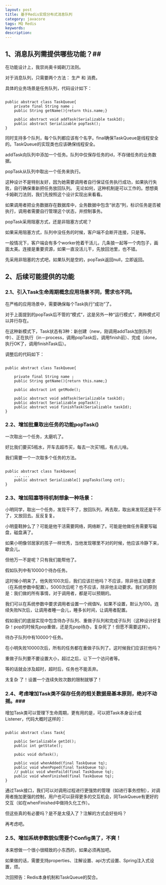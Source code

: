 ```yaml
---
layout: post
title: 基于Redis实现分布式消息队列
category: javacore
tags: MQ Redis
keywords: 
description: 
---
```


## 1、消息队列需提供哪些功能？##

在功能设计上，我崇尚奥卡姆剃刀法则。

对于消息队列，只需要两个方法： 生产 和 消费。 

具体的业务场景是任务队列，代码设计如下：

```

public abstract class TaskQueue{
    private final String name ;
    public String getName(){return this.name;}

    public abstract void addTask(Serializable taskId);
    public abstract Serializable popTask();
}

```

同时支持多个队列，每个队列都应该有个名字。final确保TaskQueue是线程安全的。TaskQueue的实现类也应该确保线程安全。

addTask向队列中添加一个任务。队列中仅保存任务的id，不存储任务的业务数据。

popTask从队列中取出一个任务来执行。 

这种设计不是特别友好，因为她需要调用者自行保证任务执行成功，如果执行失败，自行确保重新把任务放回队列。 无论如何，这种机制是可以工作的。想想奥卡姆剃刀法则，我们先按照这个设计实现出来看看。 

如果调用者把业务数据存在数据库中，业务数据中包含“状态“列，标识任务是否被执行，调用者需要自行管理这个状态，并控制事务。

popTask采用阻塞方式，还是非阻塞方式呢？ 

如果采用阻塞方式，队列中没任务的时候，客户端不会断开连接，只是等。 

一般情况下，客户端会有多个worker抢着干活儿，几条狼一起等一个肉包子，画面太美。连接是重要资源，如果一直没活儿干，先放回池里，也不错。 

先采用非阻塞的方式吧，如果队列是空的，popTask返回null，立即返回。

## 2、后续可能提供的功能 ##

### 2.1、引入Task生命周期概念应用场景不同，需求也不同。 ###

在严格的应用场景中，需要确保每个Task执行“成功“了。 

对于上面提到的popTask后不管的“模式“，这是另外一种“运行模式“，两种模式可以并行存在。

在这种新模式下，Task状态有3种：新创建（new，刚调用addTask加到队列中）、正在执行（in－process，调用popTask后，调用finish前）、完成（done，执行OK了，调用finishTask后）。 

调整后的代码如下：

```

public abstract class TaskQueue{

    private final String name ;
    public String getName(){return this.name;}

    public abstract int getMode();

    public abstract void addTask(Serializable taskId);
    public abstract Serializable popTask();
    public abstract void finishTask(Serializable taskId);
}

```

### 2.2、增加批量取出任务的功能popTask() ### 

一次取出一个任务，太磨叽了。

好比我们要买5瓶水，开车去超市买，每去一次买1瓶，有点儿啥。 

我们需要一个一次取多个任务的方法。

```

public abstract class TaskQueue{
    ... ...
    public abstract Serializable[] popTasks(long cnt);
}

```

### 2.3、增加阻塞等待机制想象一种场景： ###

小明同学，取出一个任务，发现干不了，放回队列，再去取，取出来发现还是干不了，又放回去。反反复复。 

小明童鞋肿么了？可能是他干活需要网络，网络断了。可能是他做任务需要写磁盘，磁盘满了。

如果小明像邻居家的孩子一样优秀，当他发现哪里不对的时候，他应该冷静下来，歇会儿。

但他万一不是呢？只有我们能帮他了。

假如队列中有10000个待办任务。 

这时候小明来了。他失败100次后，我们应该拦他吗？不应该，除非他主动要求（在系统参数中配置）。5000次后呢？也不应该，除非他主动要求。我们的原则是：我们做的所有事情，对于调用者，都是可以预期的。

我们可以在系统参数中要求调用者设置一个阀值N，如果不设置，默认为100。连续失败N次后，让调用者睡一会儿，睡多长时间，让调用者配置。

假如我们的底层实现中包含待办子队列、重做子队列和完成子队列（这种设计好复杂！pop的时候先pop重做，还是先pop待办，复杂死了！但愿不需要这样）。 

待办子队列中有10000个任务。

在小明失败10000次后，所有的任务都在重做子队列了。这时候我们应该拦他吗？ 

重做子队列要不要设置大小，超过之后，让下一个访问者等。 

等的话就会涉及超时，超时后，任务也不能丢弃。 

太复杂 了！设置一个连续失败次数的限制就够了！

### 2.4、考虑增加Task类不保存任务的相关数据是基本原则，绝对不动摇。### 

增加Task类可以管理下生命周期，更有用的是，可以把Task本身设计成Listener，代码大概时这样的：

```

public abstract class Task{

    public Serializable getId();
    public int getState();

    pubic void doTask();

    public void whenAdded(final TaskQueue tq);
    public void whenPoped(final TaskQueue tq);
    // public void whenFaild(final TaskQueue tq);
    public void whenFinished(final TaskQueue tq);
}

```

通过Task接口，我们可以对调用过程进行更强势的管理（如进行事务控制），对调用者施加更强的控制，用户也可以获得更多的交互机会，同TaskQueue有更好的交互（如在whenFinished中做持久化工作）。

但这些真的有必要吗？是不是太侵入了？注解的方式会好些吗？ 

再考虑吧。

### 2.5、增加系统参数貌似需要个Config类了，不爽！ ###

本来想做一个很小很精致的小东西的，如果必须再加吧。 

如果做的话，需要支持properties、注解设置、api方式设置、Spring注入式设置，烦。

次回预告：Redis本身机制和TaskQueue的契合。
